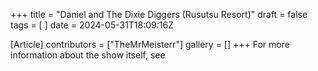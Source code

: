 +++
title = "Daniel and The Dixie Diggers (Rusutsu Resort)"
draft = false
tags = [ ]
date = 2024-05-31T18:09:16Z

[Article]
contributors = ["TheMrMeisterr"]
gallery = []
+++
For more information about the show itself, see 